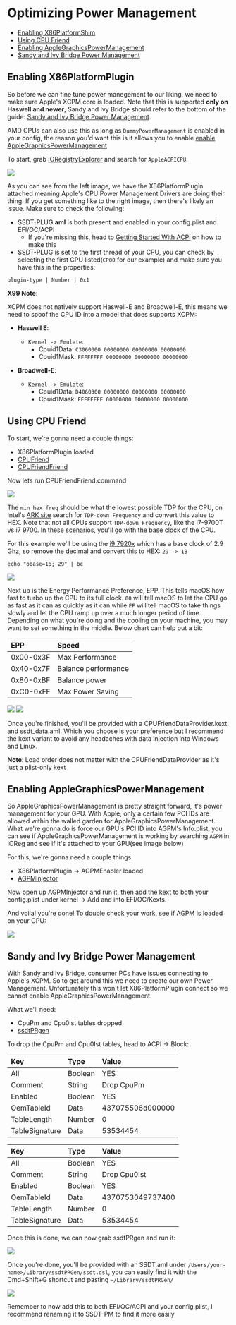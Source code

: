 # Optimizing Power Management 

* [Enabling X86PlatformShim](/post-install/pm.md#enabling-x86platformplugin)
* [Using CPU Friend](/post-install/pm.md#using-cpu-friend)
* [Enabling AppleGraphicsPowerManagement](/post-install/pm.md#enabling-applegraphicspowermanagement)
* [Sandy and Ivy Bridge Power Management](/post-install/pm.md#sandy-and-ivy-bridge-power-management)


## Enabling X86PlatformPlugin

So before we can fine tune power manegement to our liking, we need to make sure Apple's XCPM core is loaded. Note that this is supported **only on Haswell and newer**, Sandy and Ivy Bridge should refer to the bottom of the guide: [Sandy and Ivy Bridge Power Management](/post-install/pm.md#sandy-and-ivy-bridge-power-management). 

AMD CPUs can also use this as long as `DummyPowerManagement` is enabled in your config, the reason you'd want this is it allows you to enable [enable AppleGraphicsPowerManagement](/post-install/pm.md#enabling-applegraphicspowermanagement)


To start, grab [IORegistryExplorer](https://github.com/toleda/audio_ALCInjection/blob/master/IORegistryExplorer_v2.1.zip) and search for `AppleACPICPU`:

![](/images/post-install/pm-md/X86PlatformShim.png)

As you can see from the left image, we have the X86PlatformPlugin attached meaning Apple's CPU Power Management Drivers are doing their thing. If you get something like to the right image, then there's likely an issue. Make sure to check the following:

* SSDT-PLUG.**aml** is both present and enabled in your config.plist and EFI/OC/ACPI
   * If you're missing this, head to [Getting Started With ACPI]() on how to make this
* SSDT-PLUG is set to the first thread of your CPU, you can check by selecting the first CPU listed(`CP00` for our example) and make sure you have this in the properties:

```text
plugin-type | Number | 0x1
```

**X99 Note**:

XCPM does not natively support Haswell-E and Broadwell-E, this means we need to spoof the CPU ID into a model that does supports XCPM:

* **Haswell E**:

   * `Kernel -> Emulate`:
      * Cpuid1Data﻿: `C3060300 00000000 00000000 00000000﻿﻿`
      * Cpuid1Mask: `FFFFFFFF 00000000 00000000 00000000`


* **Broadwell-E**:

   * `Kernel -> Emulate`:
      * Cpuid1Data﻿: `D4060300﻿ 00000000 00000000 00000000﻿﻿`
      * Cpuid1Mask: `FFFFFFFF 00000000 00000000 00000000`

## Using CPU Friend

To start, we're gonna need a couple things:

* X86PlatformPlugin loaded
* [CPUFriend](https://github.com/acidanthera/CPUFriend/releases)
* [CPUFriendFriend](https://github.com/corpnewt/CPUFriendFriend)

Now lets run CPUFriendFriend.command

![](/images/post-install/pm-md/lpm.png)

The `min hex freq` should be what the lowest possible TDP for the CPU, on Intel's [ARK site](https://ark.intel.com/) search for `TDP-down Frequency` and convert this value to HEX. Note that not all CPUs support `TDP-down Frequency`, like the i7-9700T vs i7 9700. In these scenarios, you'll go with the base clock of the CPU.

For this example we'll be using the [i9 7920x](https://ark.intel.com/content/www/us/en/ark/products/126240/intel-core-i9-7920x-x-series-processor-16-5m-cache-up-to-4-30-ghz.html) which has a base clock of 2.9 Ghz, so remove the decimal and convert this to HEX: `29 -> 1B`

```text
echo "obase=16; 29" | bc
```

![](/images/post-install/pm-md/epp.png)

Next up is the Energy Performance Preference, EPP. This tells macOS how fast to turbo up the CPU to its full clock. `00` will tell macOS to let the CPU go as fast as it can as quickly as it can while `FF` will tell macOS to take things slowly and let the CPU ramp up over a much longer period of time. Depending on what you're doing and the cooling on your machine, you may want to set something in the middle. Below chart can help out a bit:

| EPP | Speed |
| :--- | :--- |
| 0x00-0x3F| Max Performance |
| 0x40-0x7F | Balance performance |
| 0x80-0xBF | Balance power |
| 0xC0-0xFF | Max Power Saving|

![](/images/post-install/pm-md/done.png)
![](/images/post-install/pm-md/files.png)

Once you're finished, you'll be provided with a CPUFriendDataProvider.kext and ssdt_data.aml. Which you choose is your preference but I recommend the kext variant to avoid any headaches with data injection into Windows and Linux. 

**Note**: Load order does not matter with the CPUFriendDataProvider as it's just a plist-only kext

## Enabling AppleGraphicsPowerManagement

So AppleGraphicsPowerManagement is pretty straight forward, it's power management for your GPU. With Apple, only a certain few PCI IDs are allowed within the walled garden for AppleGraphicsPowerManagement. What we're gonna do is force our GPU's PCI ID into AGPM's Info.plist, you can see if AppleGraphicsPowerManagement is working by searching `AGPM` in IOReg and see if it's attached to your GPU(see image below)

For this, we're gonna need a couple things:

* X86PlatformPlugin -> AGPMEnabler loaded
* [AGPMInjector](https://github.com/Pavo-IM/AGPMInjector/releases)

Now open up AGPMInjector and run it, then add the kext to both your config.plist under kernel -> Add and into EFI/OC/Kexts.

And voila! you're done! To double check your work, see if AGPM is loaded on your GPU:

![](/images/post-install/pm-md/agpm.png)


## Sandy and Ivy Bridge Power Management

With Sandy and Ivy Bridge, consumer PCs have issues connecting to Apple's XCPM. So to get around this we need to create our own Power Management. Unfortunately this won't let X86PlatformPlugin connect so we cannot enable AppleGraphicsPowerManagement.

What we'll need:
* CpuPm and Cpu0Ist tables dropped
* [ssdtPRgen](https://github.com/Piker-Alpha/ssdtPRGen.sh)

To drop the CpuPm and Cpu0Ist tables, head to ACPI -> Block:

| Key | Type | Value |
| :--- | :--- | :--- |
| All | Boolean | YES |
| Comment | String | Drop CpuPm |
| Enabled | Boolean | YES |
| OemTableId | Data | 437075506d000000 |
| TableLength | Number | 0 |
| TableSignature | Data | 53534454 |

| Key | Type | Value |
| :--- | :--- | :--- |
| All | Boolean | YES |
| Comment | String | Drop Cpu0Ist |
| Enabled | Boolean | YES |
| OemTableId | Data | 4370753049737400 |
| TableLength | Number | 0 |
| TableSignature | Data | 53534454 |

Once this is done, we can now grab ssdtPRgen and run it:

![](/images/post-install/pm-md/prgen-run.png)

Once you're done, you'll be provided with an SSDT.aml under `/Users/your-name>/Library/ssdtPRGen/ssdt.dsl`, you can easily find it with the Cmd+Shift+G shortcut and pasting `~/Library/ssdtPRGen/`

![](/images/post-install/pm-md/prgen-done.png)

Remember to now add this to both EFI/OC/ACPI and your config.plist, I recommend renaming it to SSDT-PM to find it more easily


